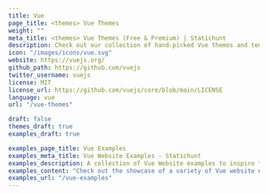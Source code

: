 ```yaml
---
title: Vue
page_title: <themes> Vue Themes
weight: ""
meta_title: <themes> Vue Themes (Free & Premium) | Statichunt
description: Check out our collection of hand-picked Vue themes and templates that will give your website a professional and polished appearance.
icon: "/images/icons/vue.svg"
website: https://vuejs.org/
github_path: https://github.com/vuejs
twitter_username: vuejs
license: MIT
license_url: https://github.com/vuejs/core/blob/main/LICENSE
language: vue
url: "/vue-themes"

draft: false
themes_draft: true
examples_draft: true

examples_page_title: Vue Examples
examples_meta_title: Vue Website Examples - Statichunt
examples_description: A collection of Vue Website examples to inspire the creation of your next web Project
examples_content: "Check out the showcase of a variety of Vue website examples. Get inspired about building your next web project on the Vue static site generator"
examples_url: "/vue-examples"
---
```

